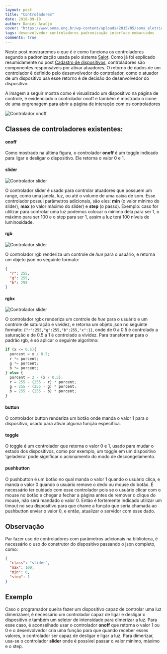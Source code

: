 ```yaml
---
layout: post
title: "Controladores"
date: 2018-09-18
author: Daniel Araújo
cover: "https://www.soma.eng.br/wp-content/uploads/2015/05/soma_eletrica_03.jpg"
tags: desenvolvedor controladores padronização interface embarcados
comments: true
---
```


Neste post mostraremos o que é e como funciona os controladores segundo a padronização usada pelo sistema [Saiot](https://saiot.ect.ufrn.br). Como já foi explicado resumidamente no post [Cadastro de dispositivos](/blog/2018/09/16/cadastro-dispositivo-parte-1.html), controladores são componentes responsáveis por ativar atuadores. O retorno de dados de um controlador é definido pelo desenvolvedor do controlador, como o atuador de um dispositivo usa esse retorno é de decisão do desenvolvedor do dispositivo.

A imagem a seguir mostra como é visualizado um dispositivo na página de controle, é evidenciado o controlador onoff e também é mostrado o ícone de uma engrenagem para abrir a página de interação com os controladores

![Controlador onoff]({{site.baseurl}}/assets/post/controladores/dispositivo.png)

## Classes de controladores existentes:

#### onoff

Como mostrado na última figura, o controlador **onoff** é um toggle indicado para ligar e desligar o dispositivo. Ele retorna o valor 0 e 1.

#### slider

![Controlador slider]({{site.baseurl}}/assets/post/controladores/slider.png)

O controlador slider é usado para controlar atuadores que possuem um range, como uma janela, luz, ou até o volume de uma caixa de som. Esse controlador possui parâmetros adicionais, são eles: **min** (o valor mínimo do slider), **max** (o valor máximo do slider) e **step** (o passo). Exemplo: caso for utilizar para controlar uma luz podemos colocar o mínimo dela para ser 1, o máximo para ser 100 e o step para ser 1, assim a luz terá 100 níveis de luminosidade.

#### rgb

![Controlador slider]({{site.baseurl}}/assets/post/controladores/rgb.png)

O controlador rgb renderiza um controle de *hue* para o usuário, e retorna um objeto json no seguinte formato: 

```json
{
  "r": 255,
  "g": 255,
  "b": 255
}
```

#### rgbx

![Controlador slider]({{site.baseurl}}/assets/post/controladores/rgbx.png)

O controlador rgbx renderiza um controle de *hue* para o usuário e um controle de saturação e vividez, e retorna um objeto json no seguinte formato: `{"r":255,"g":255,"b":255,"x":1}`, onde de 0 a 0.5 é controlado a saturação e de 0.5 a 1 é controlado a vividez. Para transformar para o padrão rgb, é só aplicar o seguinte algoritmo:

```javascript
if (x <= 0.5){
  porcent = x / 0.5;
  r *= porcent;
  g *= porcent;
  b *= porcent;
} else {
  porcent = 2 - (x / 0.5);
  r = 255 - (255 - r) * porcent;
  g = 255 - (255 - g) * porcent;
  b = 255 - (255 - b) * porcent;
}
```

#### button

O controlador button renderiza um botão onde manda o valor 1 para o dispositivo, usado para ativar alguma função específica.

#### toggle

O toggle é um controlador que retorna o valor 0 e 1, usado para mudar o estado dos dispositivos, como por exemplo, um toggle em um dispositivo 'geladeira' pode significar o acionamento do modo de descongelamento.

#### pushbutton

O pushbutton é um botão no qual manda o valor 1 quando o usuário clica, e manda o valor 0 quando o usuário remove o dedo ou mouse do botão. É necessário ter cuidado com esse controlador pois se o usuário clicar com o mouse no botão e chegar a fechar a página antes de remover o clique do mouse, não será mandado o valor 0. Então é fortemente indicado utilizar um timout no seu dispositivo para que chame a função que seria chamada ao pushbutton enviar o valor 0, e então, atualizar o servidor com esse dado.

## Observação

Par fazer uso de controladores com parâmetros adicionais na biblioteca, é necessário o uso do construtor do dispositivo passando o json completo, como: 

```json
{
  "class": "slider",
  "max": 100,
  "min": 0,
  "step": 1
}
```

## Exemplo

Caso o programador queira fazer um dispositivo capaz de controlar uma luz dimerizável, é necessário um controlador capaz de ligar e desligar o dispositivo e também um seletor de intensidade para dimerizar a luz.
Para esse caso, é aconselhado usar o controlador **onoff** que retorna o valor 1 ou 0 e o desenvolvedor cria uma função para que quando receber esses valores, o controlador ser capaz de desligar e ligar a luz. Para dimerizar, usa-se o controlador **slider** onde é possível passar o valor mínimo, máximo e o step.
